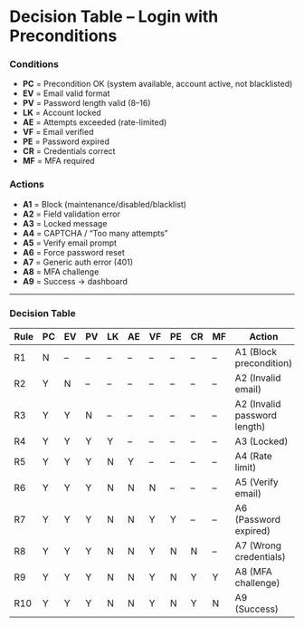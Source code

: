 # Decision Table – Login with Preconditions

### Conditions  
- **PC** = Precondition OK (system available, account active, not blacklisted)  
- **EV** = Email valid format  
- **PV** = Password length valid (8–16)  
- **LK** = Account locked  
- **AE** = Attempts exceeded (rate-limited)  
- **VF** = Email verified  
- **PE** = Password expired  
- **CR** = Credentials correct  
- **MF** = MFA required  

### Actions  
- **A1** = Block (maintenance/disabled/blacklist)  
- **A2** = Field validation error  
- **A3** = Locked message  
- **A4** = CAPTCHA / “Too many attempts”  
- **A5** = Verify email prompt  
- **A6** = Force password reset  
- **A7** = Generic auth error (401)  
- **A8** = MFA challenge  
- **A9** = Success → dashboard  

---

### Decision Table

| Rule | PC | EV | PV | LK | AE | VF | PE | CR | MF | Action |
|------|----|----|----|----|----|----|----|----|----|--------|
| R1   | N  | –  | –  | –  | –  | –  | –  | –  | –  | A1 (Block precondition) |
| R2   | Y  | N  | –  | –  | –  | –  | –  | –  | –  | A2 (Invalid email) |
| R3   | Y  | Y  | N  | –  | –  | –  | –  | –  | –  | A2 (Invalid password length) |
| R4   | Y  | Y  | Y  | Y  | –  | –  | –  | –  | –  | A3 (Locked) |
| R5   | Y  | Y  | Y  | N  | Y  | –  | –  | –  | –  | A4 (Rate limit) |
| R6   | Y  | Y  | Y  | N  | N  | N  | –  | –  | –  | A5 (Verify email) |
| R7   | Y  | Y  | Y  | N  | N  | Y  | Y  | –  | –  | A6 (Password expired) |
| R8   | Y  | Y  | Y  | N  | N  | Y  | N  | N  | –  | A7 (Wrong credentials) |
| R9   | Y  | Y  | Y  | N  | N  | Y  | N  | Y  | Y  | A8 (MFA challenge) |
| R10  | Y  | Y  | Y  | N  | N  | Y  | N  | Y  | N  | A9 (Success) |